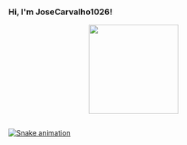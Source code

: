### Hi, I'm JoseCarvalho1026!

<div align="center">
  <a href="https://github.com/JoseCarvalho1026">
  <img height="180em" src="https://github-readme-stats.vercel.app/api?username=JoseCarvalho1026&show_icons=true&theme=dark&include_all_commits=true&count_private=true"/>
</div>
  
##
<div>
  
  ![Snake animation](https://github.com/JoseCarvalho1026/JoseCarvalho1026/blob/output/github-contribution-grid-snake.svg)
</div>
